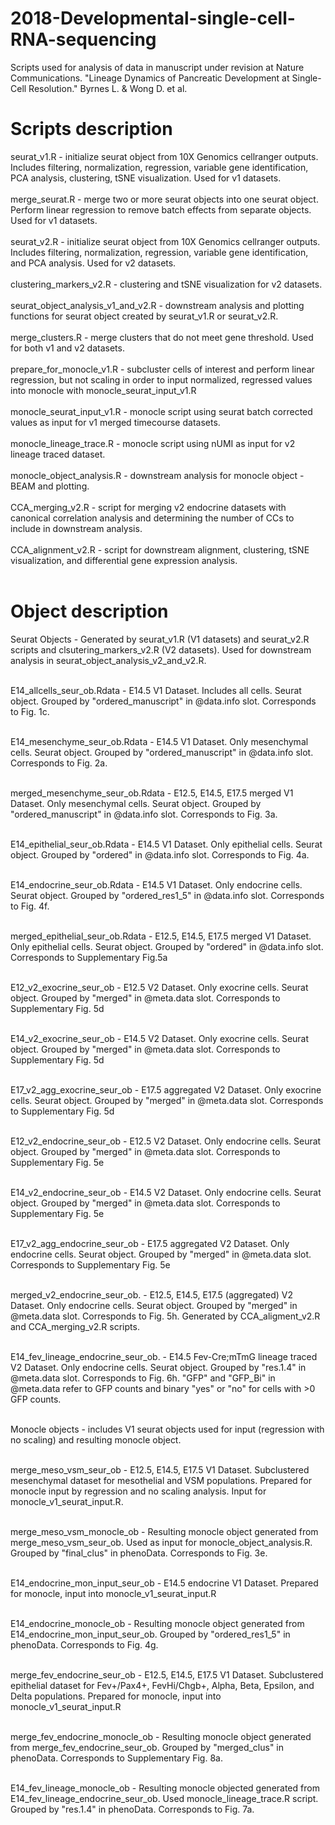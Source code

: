 # 2018-Developmental-single-cell-RNA-sequencing

Scripts used for analysis of data in manuscript under revision at Nature Communications. "Lineage Dynamics of Pancreatic Development at Single-Cell Resolution." Byrnes L. & Wong D. et al.

# Scripts description

seurat_v1.R - initialize seurat object from 10X Genomics cellranger outputs. Includes filtering, normalization, regression, variable gene identification, PCA analysis, clustering, tSNE visualization. Used for v1 datasets. <br /> <br />
merge_seurat.R - merge two or more seurat objects into one seurat object. Perform linear regression to remove batch effects from separate objects. Used for v1 datasets. <br /> <br />
seurat_v2.R - initialize seurat object from 10X Genomics cellranger outputs. Includes filtering, normalization, regression, variable gene identification, and PCA analysis. Used for v2 datasets. <br /><br />
clustering_markers_v2.R - clustering and tSNE visualization for v2 datasets. <br /><br />
seurat_object_analysis_v1_and_v2.R - downstream analysis and plotting functions for seurat object created by seurat_v1.R or seurat_v2.R. <br /><br />
merge_clusters.R - merge clusters that do not meet gene threshold. Used for both v1 and v2 datasets. <br /><br />
prepare_for_monocle_v1.R - subcluster cells of interest and perform linear regression, but not scaling in order to input normalized, regressed values into monocle with monocle_seurat_input_v1.R <br /><br />
monocle_seurat_input_v1.R - monocle script using seurat batch corrected values as input for v1 merged timecourse datasets. <br /><br />
monocle_lineage_trace.R - monocle script using nUMI as input for v2 lineage traced dataset. <br /><br />
monocle_object_analysis.R - downstream analysis for monocle object - BEAM and plotting. <br /><br />
CCA_merging_v2.R - script for merging v2 endocrine datasets with canonical correlation analysis and determining the number of CCs to include in downstream analysis. <br /><br />
CCA_alignment_v2.R - script for downstream alignment, clustering, tSNE visualization, and differential gene expression analysis.<br /><br />

# Object description

Seurat Objects - Generated by seurat_v1.R (V1 datasets) and seurat_v2.R scripts and clsutering_markers_v2.R (V2 datasets). Used for downstream analysis in seurat_object_analysis_v2_and_v2.R. <br /><br />

E14_allcells_seur_ob.Rdata - E14.5 V1 Dataset. Includes all cells. Seurat object. Grouped by "ordered_manuscript" in @data.info slot. Corresponds to Fig. 1c. <br /><br />

E14_mesenchyme_seur_ob.Rdata - E14.5 V1 Dataset. Only mesenchymal cells. Seurat object. Grouped by "ordered_manuscript" in @data.info slot. Corresponds to Fig. 2a. <br /><br />

merged_mesenchyme_seur_ob.Rdata - E12.5, E14.5, E17.5 merged V1 Dataset. Only mesenchymal cells. Seurat object. Grouped by "ordered_manuscript" in @data.info slot. Corresponds to Fig. 3a. <br /><br />

E14_epithelial_seur_ob.Rdata - E14.5 V1 Dataset. Only epithelial cells. Seurat object. Grouped by "ordered" in @data.info slot. Corresponds to Fig. 4a. <br /><br />

E14_endocrine_seur_ob.Rdata - E14.5 V1 Dataset. Only endocrine cells. Seurat object. Grouped by "ordered_res1_5" in @data.info slot. Corresponds to Fig. 4f. <br /><br />

merged_epithelial_seur_ob.Rdata - E12.5, E14.5, E17.5 merged V1 Dataset. Only epithelial cells. Seurat object. Grouped by "ordered" in @data.info slot. Corresponds to Supplementary Fig.5a <br /><br />

E12_v2_exocrine_seur_ob - E12.5 V2 Dataset. Only exocrine cells. Seurat object. Grouped by "merged" in @meta.data slot. Corresponds to Supplementary Fig. 5d <br /><br />

E14_v2_exocrine_seur_ob - E14.5 V2 Dataset. Only exocrine cells. Seurat object. Grouped by "merged" in @meta.data slot. Corresponds to Supplementary Fig. 5d <br /><br />

E17_v2_agg_exocrine_seur_ob - E17.5 aggregated V2 Dataset. Only exocrine cells. Seurat object. Grouped by "merged" in @meta.data slot. Corresponds to Supplementary Fig. 5d <br /><br />

E12_v2_endocrine_seur_ob - E12.5 V2 Dataset. Only endocrine cells. Seurat object. Grouped by "merged" in @meta.data slot. Corresponds to Supplementary Fig. 5e <br /><br />

E14_v2_endocrine_seur_ob - E14.5 V2 Dataset. Only endocrine cells. Seurat object. Grouped by "merged" in @meta.data slot. Corresponds to Supplementary Fig. 5e <br /><br />

E17_v2_agg_endocrine_seur_ob - E17.5 aggregated V2 Dataset. Only endocrine cells. Seurat object. Grouped by "merged" in @meta.data slot. Corresponds to Supplementary Fig. 5e <br /><br />

merged_v2_endocrine_seur_ob. - E12.5, E14.5, E17.5 (aggregated) V2 Dataset. Only endocrine cells. Seurat object. Grouped by "merged" in @meta.data slot. Corresponds to Fig. 5h. Generated by CCA_aligment_v2.R and CCA_merging_v2.R scripts. <br /><br />

E14_fev_lineage_endocrine_seur_ob. - E14.5 Fev-Cre;mTmG lineage traced V2 Dataset. Only endocrine cells. Seurat object. Grouped by "res.1.4" in @meta.data slot. Corresponds to Fig. 6h. "GFP" and "GFP_Bi" in @meta.data refer to GFP counts and binary "yes" or "no" for cells with >0 GFP counts.<br /><br />

Monocle objects - includes V1 seurat objects used for input (regression with no scaling) and resulting monocle object. <br /><br />

merge_meso_vsm_seur_ob - E12.5, E14.5, E17.5 V1 Dataset. Subclustered mesenchymal dataset for mesothelial and VSM populations. Prepared for monocle input by regression and no scaling analysis. Input for monocle_v1_seurat_input.R. <br /><br />

merge_meso_vsm_monocle_ob - Resulting monocle object generated from merge_meso_vsm_seur_ob. Used as input for monocle_object_analysis.R. Grouped by "final_clus" in phenoData. Corresponds to Fig. 3e. <br /><br />

E14_endocrine_mon_input_seur_ob - E14.5 endocrine V1 Dataset. Prepared for monocle, input into monocle_v1_seurat_input.R <br /><br />

E14_endocrine_monocle_ob - Resulting monocle object generated from E14_endocrine_mon_input_seur_ob. Grouped by "ordered_res1_5" in phenoData. Corresponds to Fig. 4g. <br /><br />

merge_fev_endocrine_seur_ob - E12.5, E14.5, E17.5 V1 Dataset. Subclustered epithelial dataset for Fev+/Pax4+, FevHi/Chgb+, Alpha, Beta, Epsilon, and Delta populations. Prepared for monocle, input into monocle_v1_seurat_input.R <br /><br />

merge_fev_endocrine_monocle_ob - Resulting monocle object generated from merge_fev_endocrine_seur_ob. Grouped by "merged_clus" in phenoData. Corresponds to Supplementary Fig. 8a. <br /><br />

E14_fev_lineage_monocle_ob - Resulting monocle objected generated from E14_fev_lineage_endocrine_seur_ob. Used monocle_lineage_trace.R script. Grouped by "res.1.4" in phenoData. Corresponds to Fig. 7a.




